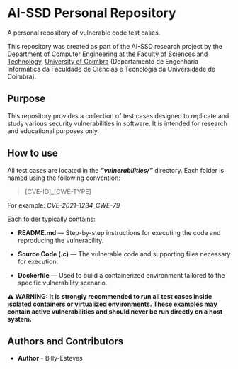 # AI-SSD Personal Repository
A personal repository of vulnerable code test cases.

This repository was created as part of the AI-SSD research project by the [Department of Computer Engineering at the Faculty of Sciences and Technology](https://www.uc.pt/fctuc/dei/), [University of Coimbra](https://www.uc.pt/) (Departamento de Engenharia Informática da Faculdade de Ciências e Tecnologia da Universidade de Coimbra).

## Purpose
This repository provides a collection of test cases designed to replicate and study various security vulnerabilities in software. It is intended for research and educational purposes only.

## How to use
All test cases are located in the ***"vulnerabilities/"*** directory. Each folder is named using the following convention:

> [CVE-ID]_[CWE-TYPE]

For example: _CVE-2021-1234_CWE-79_


Each folder typically contains:

- **README.md** — Step-by-step instructions for executing the code and reproducing the vulnerability.
  
- **Source Code (.c)** — The vulnerable code and supporting files necessary for execution.

- **Dockerfile** — Used to build a containerized environment tailored to the specific vulnerability scenario.

**⚠️ WARNING: It is strongly recommended to run all test cases inside isolated containers or virtualized environments. These examples may contain active vulnerabilities and should never be run directly on a host system.**

## Authors and Contributors
- **Author** - Billy-Esteves
